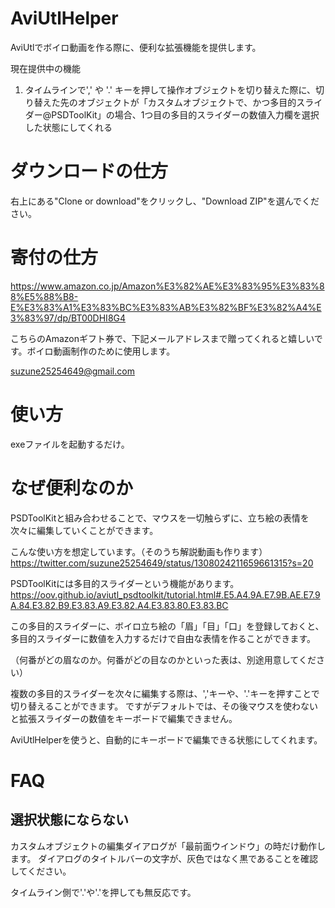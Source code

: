 # AviUtlHelper
AviUtlでボイロ動画を作る際に、便利な拡張機能を提供します。

現在提供中の機能
1. タイムラインで',' や '.' キーを押して操作オブジェクトを切り替えた際に、切り替えた先のオブジェクトが「カスタムオブジェクトで、かつ多目的スライダー@PSDToolKit」の場合、1つ目の多目的スライダーの数値入力欄を選択した状態にしてくれる

# ダウンロードの仕方
右上にある"Clone or download"をクリックし、"Download ZIP"を選んでください。

# 寄付の仕方
https://www.amazon.co.jp/Amazon%E3%82%AE%E3%83%95%E3%83%88%E5%88%B8-E%E3%83%A1%E3%83%BC%E3%83%AB%E3%82%BF%E3%82%A4%E3%83%97/dp/BT00DHI8G4

こちらのAmazonギフト券で、下記メールアドレスまで贈ってくれると嬉しいです。ボイロ動画制作のために使用します。

suzune25254649@gmail.com

# 使い方
exeファイルを起動するだけ。

# なぜ便利なのか
PSDToolKitと組み合わせることで、マウスを一切触らずに、立ち絵の表情を次々に編集していくことができます。

こんな使い方を想定しています。（そのうち解説動画も作ります）
https://twitter.com/suzune25254649/status/1308024211659661315?s=20

PSDToolKitには多目的スライダーという機能があります。
https://oov.github.io/aviutl_psdtoolkit/tutorial.html#.E5.A4.9A.E7.9B.AE.E7.9A.84.E3.82.B9.E3.83.A9.E3.82.A4.E3.83.80.E3.83.BC

この多目的スライダーに、ボイロ立ち絵の「眉」「目」「口」を登録しておくと、多目的スライダーに数値を入力するだけで自由な表情を作ることができます。

（何番がどの眉なのか。何番がどの目なのかといった表は、別途用意してください）

複数の多目的スライダーを次々に編集する際は、','キーや、'.'キーを押すことで切り替えることができます。
ですがデフォルトでは、その後マウスを使わないと拡張スライダーの数値をキーボードで編集できません。

AviUtlHelperを使うと、自動的にキーボードで編集できる状態にしてくれます。

# FAQ
## 選択状態にならない
カスタムオブジェクトの編集ダイアログが「最前面ウインドウ」の時だけ動作します。
ダイアログのタイトルバーの文字が、灰色ではなく黒であることを確認してください。

タイムライン側で'.'や'.'を押しても無反応です。
